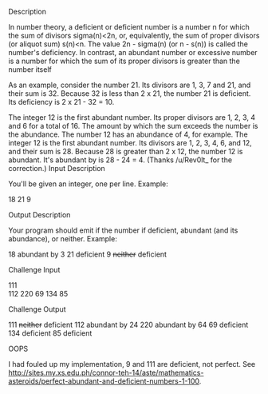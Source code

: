 Description

In number theory, a deficient or deficient number is a number n for which the sum of divisors sigma(n)<2n, or, equivalently, the sum of proper divisors (or aliquot sum) s(n)<n. The value 2n - sigma(n) (or n - s(n)) is called the number's deficiency. In contrast, an abundant number or excessive number is a number for which the sum of its proper divisors is greater than the number itself

As an example, consider the number 21. Its divisors are 1, 3, 7 and 21, and their sum is 32. Because 32 is less than 2 x 21, the number 21 is deficient. Its deficiency is 2 x 21 - 32 = 10.

The integer 12 is the first abundant number. Its proper divisors are 1, 2, 3, 4 and 6 for a total of 16. The amount by which the sum exceeds the number is the abundance. The number 12 has an abundance of 4, for example. The integer 12 is the first abundant number. Its divisors are 1, 2, 3, 4, 6, and 12, and their sum is 28. Because 28 is greater than 2 x 12, the number 12 is abundant. It's abundant by is 28 - 24 = 4. (Thanks /u/Rev0lt_ for the correction.)
Input Description

You'll be given an integer, one per line. Example:

18
21
9

Output Description

Your program should emit if the number if deficient, abundant (and its abundance), or neither. Example:

18 abundant by 3
21 deficient
9 ~~neither~~ deficient

Challenge Input

111  
112 
220 
69 
134 
85 

Challenge Output

111 ~~neither~~ deficient 
112 abundant by 24
220 abundant by 64
69 deficient
134 deficient
85 deficient

OOPS

I had fouled up my implementation, 9 and 111 are deficient, not perfect. See http://sites.my.xs.edu.ph/connor-teh-14/aste/mathematics-asteroids/perfect-abundant-and-deficient-numbers-1-100.
